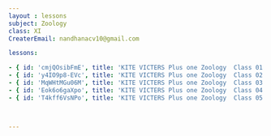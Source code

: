 ```yaml
--- 
layout : lessons 
subject: Zoology
class: XI
CreaterEmail: nandhanacv10@gmail.com

lessons: 

- { id: 'cmjQOsibFmE', title: 'KITE VICTERS Plus one Zoology  Class 01 (First Bell-ഫസ്റ്റ് ബെല്‍)' }
- { id: 'y4IO9p8-EVc', title: 'KITE VICTERS Plus one Zoology  Class 02 (First Bell-ഫസ്റ്റ് ബെല്‍)' }
- { id: 'MqWHtMGu06M', title: 'KITE VICTERS Plus one Zoology  Class 03 (First Bell-ഫസ്റ്റ് ബെല്‍)' }
- { id: 'Eok6o6gaXpo', title: 'KITE VICTERS Plus one Zoology  Class 04 (First Bell-ഫസ്റ്റ് ബെല്‍)' }
- { id: 'T4kff6VsNPo', title: 'KITE VICTERS Plus one Zoology  Class 05 (First Bell-ഫസ്റ്റ് ബെല്‍)' }



---
```

